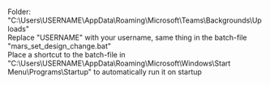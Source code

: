 Folder: "C:\Users\USERNAME\AppData\Roaming\Microsoft\Teams\Backgrounds\Uploads"<br>
Replace "USERNAME" with your username, same thing in the batch-file "mars_set_design_change.bat"<br>
Place a shortcut to the batch-file in "C:\Users\USERNAME\AppData\Roaming\Microsoft\Windows\Start Menu\Programs\Startup" to automatically run it on startup<br>
